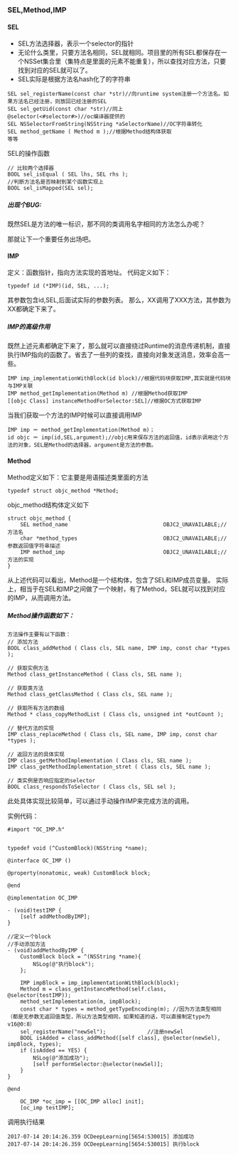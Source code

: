 ### SEL,Method,IMP
#### SEL
* SEL方法选择器，表示一个selector的指针
* 无论什么类里，只要方法名相同，SEL就相同。项目里的所有SEL都保存在一个NSSet集合里（集特点是里面的元素不能重复），所以查找对应方法，只要找到对应的SEL就可以了。
* SEL实际是根据方法名hash化了的字符串


```
SEL sel_registerName(const char *str)//向runtime system注册一个方法名。如果方法名已经注册，则放回已经注册的SEL
SEL sel_getUid(const char *str)//同上
@selector(<#selector#>)//oc编译器提供的
SEL NSSelectorFromString(NSString *aSelectorName)//OC字符串转化
SEL method_getName ( Method m );//根据Method结构体获取
等等
```

SEL的操作函数

```
// 比较两个选择器
BOOL sel_isEqual ( SEL lhs, SEL rhs );
//判断方法名是否映射到某个函数实现上
BOOL sel_isMapped(SEL sel);
```


##### 出现个BUG:
既然SEL是方法的唯一标识，那不同的类调用名字相同的方法怎么办呢？

那就让下一个重要任务出场吧。
#### IMP
定义：函数指针，指向方法实现的首地址。
代码定义如下：

```
typedef id (*IMP)(id, SEL, ...); 
```
其参数包含id,SEL,后面试实际的参数列表。
那么，XX调用了XXX方法，其参数为XX都确定下来了。

##### IMP的高级作用
既然上述元素都确定下来了，那么就可以直接绕过Runtime的消息传递机制，直接执行IMP指向的函数了。省去了一些列的查找，直接向对象发送消息，效率会高一些。

```
IMP imp_implementationWithBlock(id block)//根据代码块获取IMP,其实就是代码块与IMP关联
IMP method_getImplementation(Method m) //根据Method获取IMP
[[objc Class] instanceMethodForSelector:SEL]//根据OC方式获取IMP
```


当我们获取一个方法的IMP时候可以直接调用IMP

```
IMP imp ＝ method_getImplementation(Method m)；
id objc ＝ imp(id,SEL,argument);//objc用来保存方法的返回值，id表示调用这个方法的对象，SEL是Method的选择器，argument是方法的参数。
```


#### Method

Method定义如下：它主要是用语描述类里面的方法

```
typedef struct objc_method *Method;
```
objc_method结构体定义如下

```
struct objc_method {
    SEL method_name                              OBJC2_UNAVAILABLE;//方法名
    char *method_types                           OBJC2_UNAVAILABLE;//参数返回值字符串描述
    IMP method_imp                               OBJC2_UNAVAILABLE;//方法的实现
}    
```

从上述代码可以看出，Method是一个结构体，包含了SEL和IMP成员变量。
实际上，相当于在SEL和IMP之间做了一个映射，有了Method，SEL就可以找到对应的IMP，从而调用方法。


##### Method操作函数如下：

```
方法操作主要有以下函数：
// 添加方法
BOOL class_addMethod ( Class cls, SEL name, IMP imp, const char *types );

// 获取实例方法
Method class_getInstanceMethod ( Class cls, SEL name );

// 获取类方法
Method class_getClassMethod ( Class cls, SEL name );

// 获取所有方法的数组
Method * class_copyMethodList ( Class cls, unsigned int *outCount );

// 替代方法的实现
IMP class_replaceMethod ( Class cls, SEL name, IMP imp, const char *types );

// 返回方法的具体实现
IMP class_getMethodImplementation ( Class cls, SEL name );
IMP class_getMethodImplementation_stret ( Class cls, SEL name );

// 类实例是否响应指定的selector
BOOL class_respondsToSelector ( Class cls, SEL sel );
```

此处具体实现比较简单，可以通过手动操作IMP来完成方法的调用。

实例代码：


```
#import "OC_IMP.h"


typedef void (^CustomBlock)(NSString *name);

@interface OC_IMP ()

@property(nonatomic, weak) CustomBlock block;

@end

@implementation OC_IMP

- (void)testIMP {
    [self addMethodByIMP];
}

//定义一个block
//手动添加方法
- (void)addMethodByIMP {
    CustomBlock block = ^(NSString *name){
        NSLog(@"执行block");
    };
    
    IMP impBlock = imp_implementationWithBlock(block);
    Method m = class_getInstanceMethod(self.class, @selector(testIMP));
    method_setImplementation(m, impBlock);
    const char * types = method_getTypeEncoding(m); //因为方法类型相同（都是无参数无返回值类型，所以方法类型相同，如果知道的话，可以直接制定type为v16@0:8）
    sel_registerName("newSel");             //注册newSel
    BOOL isAdded = class_addMethod([self class], @selector(newSel), impBlock, types);
    if (isAdded == YES) {
        NSLog(@"添加成功");
        [self performSelector:@selector(newSel)];
    }
}

@end
```


```
    OC_IMP *oc_imp = [[OC_IMP alloc] init];
    [oc_imp testIMP];
```

调用执行结果

```
2017-07-14 20:14:26.359 OCDeepLearning[5654:530015] 添加成功
2017-07-14 20:14:26.359 OCDeepLearning[5654:530015] 执行block
```

